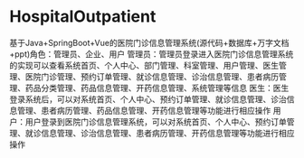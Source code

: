 # HospitalOutpatient
基于Java+SpringBoot+Vue的医院门诊信息管理系统(源代码+数据库+万字文档+ppt)角色：管理员、企业、用户  管理员：管理员登录进入医院门诊信息管理系统的实现可以查看系统首页、个人中心、部门管理、科室管理、用户管理、医生管理、医院门诊管理、预约订单管理、就诊信息管理、诊治信息管理、患者病历管理、药品分类管理、药品信息管理、开药信息管理、系统管理等信息  医生：医生登录系统后，可以对系统首页、个人中心、预约订单管理、就诊信息管理、诊治信息管理、患者病历管理、药品信息管理、开药信息管理等功能进行相应操作  用户：用户登录到医院门诊信息管理系统，可以对系统首页、个人中心、预约订单管理、就诊信息管理、诊治信息管理、患者病历管理、开药信息管理等功能进行相应操作
